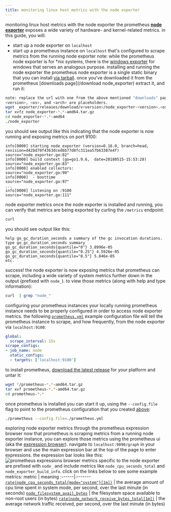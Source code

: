 ```yaml
---
title: monitoring linux host metrics with the node exporter
---
```

monitoring linux host metrics with the node exporter
the prometheus [**node exporter**](_exporter) exposes a wide variety of hardware- and kernel-related metrics.
in this guide, you will:
* start up a node exporter on `localhost`
* start up a prometheus instance on `localhost` that's configured to scrape metrics from the running node exporter
note: while the prometheus node exporter is for *nix systems, there is the [windows exporter](_exporter) for windows that serves an analogous purpose.
installing and running the node exporter
the prometheus node exporter is a single static binary that you can install [via tarball](
tarball-installation). once you've downloaded it from the prometheus [downloads page](/download
node_exporter) extract it, and run it:
```bash
note: replace the url with one from the above mentioned "downloads" page.
<version>, <os>, and <arch> are placeholders.
wget _exporter/releases/download/v<version>/node_exporter-<version>.<os>-<arch>.tar.gz
tar xvfz node_exporter-*.*-amd64.tar.gz
cd node_exporter-*.*-amd64
./node_exporter
```
you should see output like this indicating that the node exporter is now running and exposing metrics on port 9100:
```
info[0000] starting node_exporter (version=0.16.0, branch=head, revision=d42bd70f4363dced6b77d8fc311ea57b63387e4f)  source="node_exporter.go:82"
info[0000] build context (go=go1.9.6,  date=20180515-15:53:28)  source="node_exporter.go:83"
info[0000] enabled collectors:                           source="node_exporter.go:90"
info[0000]  - boottime                                   source="node_exporter.go:97"
...
info[0000] listening on :9100                            source="node_exporter.go:111"
```
node exporter metrics
once the node exporter is installed and running, you can verify that metrics are being exported by curling the `/metrics` endpoint:
```bash
curl 
```
you should see output like this:
```
help go_gc_duration_seconds a summary of the gc invocation durations.
type go_gc_duration_seconds summary
go_gc_duration_seconds{quantile="0"} 3.8996e-05
go_gc_duration_seconds{quantile="0.25"} 4.5926e-05
go_gc_duration_seconds{quantile="0.5"} 5.846e-05
etc.
```
success! the node exporter is now exposing metrics that prometheus can scrape, including a wide variety of system metrics further down in the output (prefixed with `node_`). to view those metrics (along with help and type information):
```bash
curl  | grep "node_"
```
configuring your prometheus instances
your locally running prometheus instance needs to be properly configured in order to access node exporter metrics. the following [`prometheus.yml`](../../prometheus/latest/configuration/configuration/) example configuration file will tell the prometheus instance to scrape, and how frequently, from the node exporter via `localhost:9100`:
<a id="config"></a>
```yaml
global:
  scrape_interval: 15s
scrape_configs:
- job_name: node
  static_configs:
  - targets: ['localhost:9100']
```
to install prometheus, [download the latest release](/download) for your platform and untar it:
```bash
wget */prometheus-*.*-amd64.tar.gz
tar xvf prometheus-*.*-amd64.tar.gz
cd prometheus-*.*
```
once prometheus is installed you can start it up, using the `--config.file` flag to point to the prometheus configuration that you created [above](
config):
```bash
./prometheus --config.file=./prometheus.yml
```
exploring node exporter metrics through the prometheus expression browser
now that prometheus is scraping metrics from a running node exporter instance, you can explore those metrics using the prometheus ui (aka the [expression browser](/docs/visualization/browser)). navigate to `localhost:9090/graph` in your browser and use the main expression bar at the top of the page to enter expressions. the expression bar looks like this:
![prometheus expressions browser](/assets/prometheus-expression-bar.png)
metrics specific to the node exporter are prefixed with `node_` and include metrics like `node_cpu_seconds_total` and `node_exporter_build_info`.
click on the links below to see some example metrics:
metric | meaning
:------|:-------
[`rate(node_cpu_seconds_total{mode="system"}[1m])`](_input=1h&g0.expr=rate(node_cpu_seconds_total%7bmode%3d%22system%22%7d%5b1m%5d)&g0.tab=1) | the average amount of cpu time spent in system mode, per second, over the last minute (in seconds)
[`node_filesystem_avail_bytes`](_input=1h&g0.expr=node_filesystem_avail_bytes&g0.tab=1) | the filesystem space available to non-root users (in bytes)
[`rate(node_network_receive_bytes_total[1m])`](_input=1h&g0.expr=rate(node_network_receive_bytes_total%5b1m%5d)&g0.tab=1) | the average network traffic received, per second, over the last minute (in bytes)